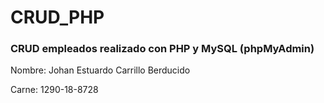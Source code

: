 # CRUD_PHP
### CRUD empleados realizado con PHP y MySQL (phpMyAdmin)

Nombre: Johan Estuardo Carrillo Berducido

Carne: 1290-18-8728
